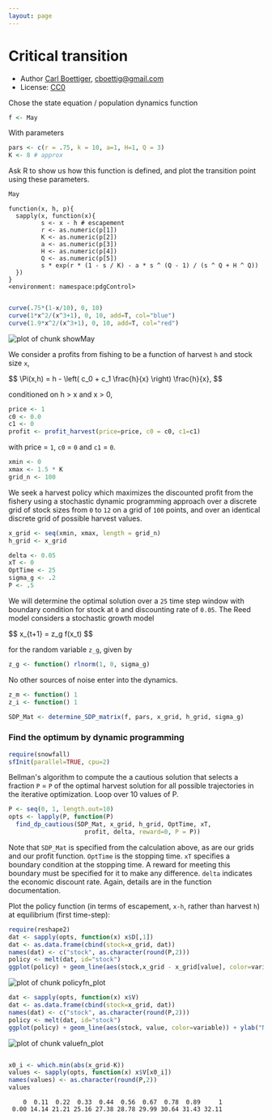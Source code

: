 ```yaml
---
layout: page
---
```







# Critical transition 

 * Author [Carl Boettiger](http://carlboettiger.info), <cboettig@gmail.com>
 * License: [CC0](http://creativecommons.org/publicdomain/zero/1.0/)





Chose the state equation / population dynamics function



```r
f <- May
```




With parameters 



```r
pars <- c(r = .75, k = 10, a=1, H=1, Q = 3)
K <- 8 # approx
```




Ask R to show us how this function is defined, and plot the transition point using these parameters.



```r
May
```

```
function(x, h, p){
  sapply(x, function(x){
         s <- x - h # escapement
         r <- as.numeric(p[1])
         K <- as.numeric(p[2])
         a <- as.numeric(p[3])
         H <- as.numeric(p[4])
         Q <- as.numeric(p[5])
         s * exp(r * (1 - s / K) - a * s ^ (Q - 1) / (s ^ Q + H ^ Q)) 
  })
}
<environment: namespace:pdgControl>
```

```r

curve(.75*(1-x/10), 0, 10)
curve(1*x^2/(x^3+1), 0, 10, add=T, col="blue")
curve(1.9*x^2/(x^3+1), 0, 10, add=T, col="red")
```

![plot of chunk showMay](http://farm6.staticflickr.com/5319/7416163490_55a61eed7d_o.png) 






We consider a profits from fishing to be a function of harvest `h` and stock size `x`,  

<div> $$ \Pi(x,h) = h - \left( c_0  + c_1 \frac{h}{x} \right) \frac{h}{x}, $$ </div> 

conditioned on h > x and x > 0,



```r
price <- 1
c0 <- 0.0
c1 <- 0
profit <- profit_harvest(price=price, c0 = c0, c1=c1) 
```




with price = `1`, `c0` = `0` and `c1` = `0`. 




```r
xmin <- 0
xmax <- 1.5 * K
grid_n <- 100
```




We seek a harvest policy which maximizes the discounted profit from the fishery using a stochastic dynamic programming approach over a discrete grid of stock sizes from `0` to `12` on a grid of `100` points, and over an identical discrete grid of possible harvest values.  




```r
x_grid <- seq(xmin, xmax, length = grid_n)  
h_grid <- x_grid  
```







```r
delta <- 0.05
xT <- 0
OptTime <- 25
sigma_g <- .2
P <- .5
```




We will determine the optimal solution over a `25` time step window with boundary condition for stock at `0` and discounting rate of `0.05`.  The Reed model considers a stochastic growth model 

<div> $$ x_{t+1} = z_g f(x_t) $$ </div> 

for the random variable `z_g`, given by 



```r
z_g <- function() rlnorm(1, 0, sigma_g)
```




No other sources of noise enter into the dynamics.  



```r
z_m <- function() 1
z_i <- function() 1
```








```r
SDP_Mat <- determine_SDP_matrix(f, pars, x_grid, h_grid, sigma_g)
```





### Find the optimum by dynamic programming




```r
require(snowfall)
sfInit(parallel=TRUE, cpu=2)
```




Bellman's algorithm to compute the a cautious solution that selects a fraction `P` = `P` of the optimal harvest solution for all possible trajectories in the iterative optimization. Loop over 10 values of P.   



```r
P <- seq(0, 1, length.out=10)
opts <- lapply(P, function(P) 
  find_dp_cautious(SDP_Mat, x_grid, h_grid, OptTime, xT, 
                     profit, delta, reward=0, P = P))
```




Note that `SDP_Mat` is specified from the calculation above, as are our grids and our profit function. `OptTime` is the stopping time.  `xT` specifies a boundary condition at the stopping time. A reward for meeting this boundary must be specified for it to make any difference.  `delta` indicates the economic discount rate. Again, details are in the function documentation.   


Plot the policy function (in terms of escapement, `x-h`, rather than harvest `h`) at equilibrium (first time-step):



```r
require(reshape2)
dat <- sapply(opts, function(x) x$D[,1])
dat <- as.data.frame(cbind(stock=x_grid, dat))
names(dat) <- c("stock", as.character(round(P,2)))
policy <- melt(dat, id="stock")
ggplot(policy) + geom_line(aes(stock,x_grid - x_grid[value], color=variable)) + ylab("escapement")
```

![plot of chunk policyfn_plot](http://farm9.staticflickr.com/8152/7455686164_d55ac0dde9_o.png) 




```r
dat <- sapply(opts, function(x) x$V)
dat <- as.data.frame(cbind(stock=x_grid, dat))
names(dat) <- c("stock", as.character(round(P,2)))
policy <- melt(dat, id="stock")
ggplot(policy) + geom_line(aes(stock, value, color=variable)) + ylab("Net present value")
```

![plot of chunk valuefn_plot](http://farm9.staticflickr.com/8008/7455686866_998376f0ae_o.png) 

```r

x0_i <- which.min(abs(x_grid-K))
values <- sapply(opts, function(x) x$V[x0_i])
names(values) <- as.character(round(P,2))
values
```

```
    0  0.11  0.22  0.33  0.44  0.56  0.67  0.78  0.89     1 
 0.00 14.14 21.21 25.16 27.38 28.78 29.99 30.64 31.43 32.11 
```





